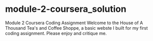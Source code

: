 # module-2-coursera_solution
Module 2 Coursera Coding Assignment
Welcome to the House of A Thousand Tea's and Coffee Shoppe, a basic webste I built for my first coding assignment. Please enjoy and critique me. 
